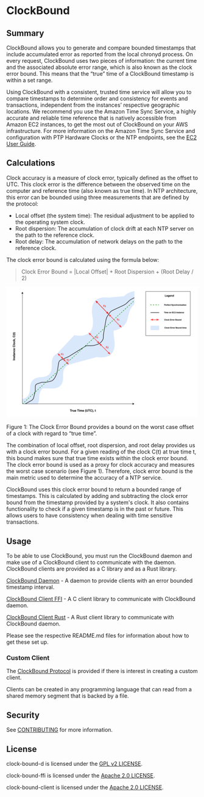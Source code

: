 # ClockBound

## Summary

ClockBound allows you to generate and compare bounded timestamps that include accumulated error as reported from the local chronyd process. On every request, ClockBound uses two pieces of information: the current time and the associated absolute error range, which is also known as the clock error bound. This means that the “true” time of a ClockBound timestamp is within a set range.

Using ClockBound with a consistent, trusted time service will allow you to compare timestamps to determine order and consistency for events and transactions, independent from the instances’ respective geographic locations. We recommend you use the Amazon Time Sync Service,  a highly accurate and reliable time reference that is natively accessible from Amazon EC2 instances, to get the most out of ClockBound on your AWS infrastructure. For more information on the Amazon Time Sync Service and configuration with PTP Hardware Clocks or the NTP endpoints, see the [EC2 User Guide](https://docs.aws.amazon.com/AWSEC2/latest/UserGuide/set-time.html).

## Calculations

Clock accuracy is a measure of clock error, typically defined as the offset to UTC. This clock error is the difference between the observed time on the computer and reference time (also known as true time). In NTP architecture, this error can be bounded using three measurements that are defined by the protocol:

- Local offset (the system time): The residual adjustment to be applied to the operating system clock.
- Root dispersion: The accumulation of clock drift at each NTP server on the path to the reference clock.
- Root delay: The accumulation of network delays on the path to the reference clock.

The clock error bound is calculated using the formula below:

> Clock Error Bound = |Local Offset| + Root Dispersion + (Root Delay / 2)

![Clock Error Bound Image](docs/assets/ClockErrorBound.png)

Figure 1: The Clock Error Bound provides a bound on the worst case offset of a clock with regard to “true time”.

The combination of local offset, root dispersion, and root delay provides us with a clock error bound. For a given reading of the clock C(t) at true time t, this bound makes sure that true time exists within the clock error bound. The clock error bound is used as a proxy for clock accuracy and measures the worst case scenario (see Figure 1). Therefore, clock error bound is the main metric used to determine the accuracy of a NTP service.

ClockBound uses this clock error bound to return a bounded range of timestamps. This is calculated by adding and subtracting the clock error bound from the timestamp provided by a system's clock. It also contains functionality to check if a given timestamp is in the past or future. This allows users to have consistency when dealing with time sensitive transactions.

## Usage

To be able to use ClockBound, you must run the ClockBound daemon and make use of a ClockBound client to communicate with the daemon. ClockBound clients are provided as a C library and as a Rust library.

[ClockBound Daemon](clock-bound-d/README.md) - A daemon to provide clients with an error bounded timestamp interval.

[ClockBound Client FFI](clock-bound-ffi/README.md) - A C client library to communicate with ClockBound daemon.

[ClockBound Client Rust](clock-bound-client/README.md) - A Rust client library to communicate with ClockBound daemon.

Please see the respective README.md files for information about how to get these set up.

### Custom Client

The [ClockBound Protocol](docs/PROTOCOL.md) is provided if there is interest in creating a custom client.

Clients can be created in any programming language that can read from a shared memory segment that is backed by a file.

## Security

See [CONTRIBUTING](CONTRIBUTING.md#security-issue-notifications) for more information.

## License

clock-bound-d is licensed under the [GPL v2 LICENSE](clock-bound-d/LICENSE).

clock-bound-ffi is licensed under the [Apache 2.0 LICENSE](clock-bound-ffi/LICENSE).

clock-bound-client is licensed under the [Apache 2.0 LICENSE](clock-bound-client/LICENSE).
